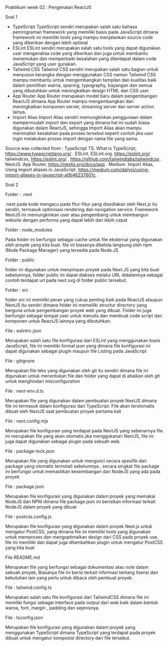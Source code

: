 Praktikum week 02 : Pengenalan ReactJS

Soal 1

- TypeScript 
TypeScript sendiri merupakan salah satu bahasa pemrograman framework yang memiliki basis pada JavaScript dimana framework ini memiliki tools yang mampu menjalankan source code yang diberikan dengan lebih optimal
- ESLint
ESLint sendiri merupakan salah satu tools yang dapat digunakan user menganalisa code yang diberikan dan juga untuk membantu menemukan dan memperbaiki kesalahan yang diterdapat dalam code JavaScript yang user gunakan. 
- Tailwind CSS
Tailwind CSS sendiri merupakan salah satu bagian untuk menyusun kerangka dengan menggunakan CSS namun Tailwind CSS mampu membantu untuk mengembangkan tampilan dan kualitas baik dalam pemilihan warna, spacing, typography, bayangan dan semua yang dibutuhkan untuk meningkatkan design HTML dan CSS user.
- App Router
App Router merupakan model baru dalam pengembangan ReactJS dimana App Router mampu mengembangkan dan meningkatkan komponen server, streaming server dan server action lainya.
- Import Alias
Import Alias sendiri memungkinkan penggunaan dalam mempermudah import dan export yang dimana hal ini sudah biasa digunakan dalam ReactJS, sehingga Import Alias akan mampu menimalisir kesalahan pada proses tersebut seperti contoh jika user ingin melakukan proses import dengan nama file yang sama.

Source was collected from :
TypeScript TS. What is TypeScirpt, https://www.typescriptlang.org/ .
ESLint, ESLint.org. https://eslint.org/
tailwindcss, https://eslint.org/ , https://github.com/tailwindlabs/tailwindcss .
NextJS. App Router, https://nextjs.org/docs/app .
Medium. Import Alias, Using Import aliases in JavaScript. https://medium.com/dailyjs/using-import-aliases-in-javascript-a0b46237601c .

Soal 2

Folder : .next

.next pada kode mengacu pada fitur-fitur yang disediakan oleh Next.js itu sendiri, termasuk optimisasi rendering dan navigation service. Framework NextJS ini memungkinkan user atau pengembang untuk membangun website dengan performa yang dapat lebih dan lebih cepat

Folder : node_modules

Pada folder ini berfungsi sebagai cache untuk file eksternal yang digunakan oleh proyek yang kita buat. file ini biasanya dikelola langsung oleh npm (Node Package Manager) yang tersedia pada Node.JS

Folder : public

folder ini digunakan untuk menyimpan proyek pada Next.JS yang kita buat sebelumnya, folder public ini dapat diakses melalui URL didalamnya sebagai contoh terdapat url pada next.svg di folder public tersebut.

Folder : src

folder src ini memiliki peran yang cukup penting baik pada ReactJS ataupun NextJS itu sendiri dimana folder ini memeiliki structur directory yang berguna untuk pengembangan proyek web yang dibuat. Folder ini juga berfungsi sebagai tempat user untuk menulis dan membuat code script dan komponen untuk ReactJS lainnya yang dibutuhkan.

FIle : eslintrc.json

Merupakan salah satu file konfigurasi dari ESLint yang menggunakan basis JavaScript, file ini memiliki format json yang dimana file konfigurasi ini dapat digunakan sebagai plugin maupun file Listing pada JavaScript

File : gitignore

Merupakan file teks yang digunakan oleh git itu sendiri dimana file ini digunakan untuk menentukan file dan folder yang dapat di abaikan oleh git untuk menghindari misconfiguration 

File : next-env.d.ts

Merupakan file yang digunakan dalam pembuatan proyek NextJS dimana file ini termasuk dalam konfigurasi dari TypeScript. File akan terotomatis dibuat oleh NextJS saat pembuatan proyek pertama kali

File : next.config.mjs

Merupakan file konfigurasi yang terdapat pada NextJS yang sebenarnya file ini merupakan file yang akan otomatis jika menggukanan NextJS, file ini juga dapat digunakan sebagai plugin pada sebuah web.

File : package-lock.json

Merupakan file yang digunakan untuk mengunci secara spesifik dari package yang otomatis terinstall sebelumnya , secara singkat file package ini berfungsi untuk memastikan keseimbangan dari NodeJS yang ada pada proyek

File : package.json

Merupakan file konfigurasi yang digunakan dalam proyek yang memakai  NodeJS dan NPM dimana file package.json ini berisikan informasi terkait NodeJS dalam proyek yang dibuat

File : postcss.config.js

Merupakan file konfigurasi yang digunakan dalam proyek Next.js untuk mengatur PostCSS, yang dimana file ini memiliki tools yang digunakan untuk memproses dan mengoptimalkan design dari CSS pada proyek use, file ini memiliki dan dapat juga ditambahkan plugin untuk mengatur PostCSS yang kita buat

File README.md

Merupakan file yang berfungsi sebagai dokumentasi atau note dalam sebuah proyek, Biasanya file ini berisi terkait informasi tentang lisensi dan kebutuhan lain yang perlu untuk dibaca oleh pembuat proyek.

File : tailwind.config.ts

Merupakan salah satu file konfigurasi dari TailwindCSS dimana file ini memiliki fungsi sebagai interface pada output dari web baik dalam bentuk warna, font, margin , padding dan sejenisnya.

File : tsconfig.json

Merupakan file konfigurasi yang digunakan dalam proyek yang menggunakan TypeScript dimana TypeScript yang terdapat pada proyek dibuat untuk mengatur komposisi directory dari file tersebut.
